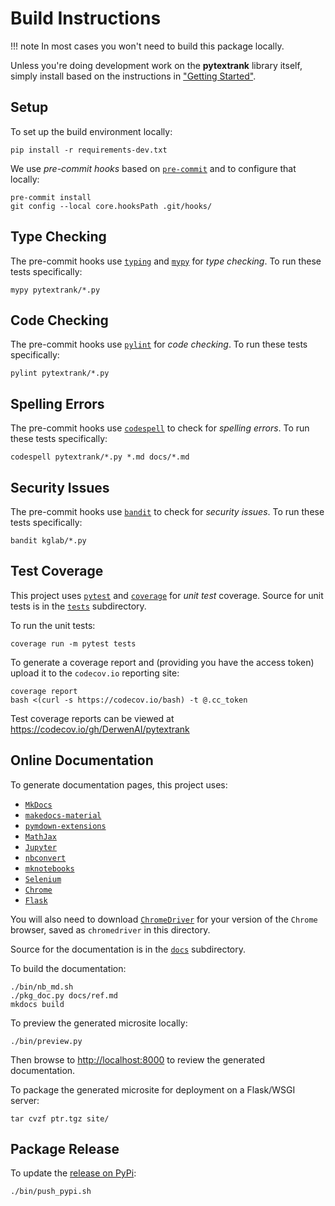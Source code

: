 # Build Instructions

!!! note
    In most cases you won't need to build this package locally.

Unless you're doing development work on the **pytextrank** library itself,
simply install based on the instructions in
["Getting Started"](https://derwen.ai/docs/ptr/start/).


## Setup

To set up the build environment locally:
```
pip install -r requirements-dev.txt
```

We use *pre-commit hooks* based on [`pre-commit`](https://pre-commit.com/)
and to configure that locally:
```
pre-commit install
git config --local core.hooksPath .git/hooks/
```


## Type Checking

The pre-commit hooks use
[`typing`](https://docs.python.org/3/library/typing.html)
and
[`mypy`](https://mypy.readthedocs.io/)
for *type checking*.
To run these tests specifically:
```
mypy pytextrank/*.py
```


## Code Checking

The pre-commit hooks use
[`pylint`](https://www.pylint.org/)
for *code checking*.
To run these tests specifically:
```
pylint pytextrank/*.py
```


## Spelling Errors

The pre-commit hooks use
[`codespell`](https://github.com/codespell-project/codespell)
to check for *spelling errors*.
To run these tests specifically:
```
codespell pytextrank/*.py *.md docs/*.md
```


## Security Issues

The pre-commit hooks use
[`bandit`](https://bandit.readthedocs.io/)
to check for *security issues*.
To run these tests specifically:
```
bandit kglab/*.py
```


## Test Coverage

This project uses
[`pytest`](https://docs.pytest.org/)
and
[`coverage`](https://coverage.readthedocs.io/)
for *unit test* coverage. 
Source for unit tests is in the 
[`tests`](https://github.com/DerwenAI/pytextrank/tree/main/tests)
subdirectory.

To run the unit tests:
```
coverage run -m pytest tests
```

To generate a coverage report and (providing you have the access
token) upload it to the `codecov.io` reporting site:
```
coverage report
bash <(curl -s https://codecov.io/bash) -t @.cc_token
```

Test coverage reports can be viewed at
<https://codecov.io/gh/DerwenAI/pytextrank>


## Online Documentation

To generate documentation pages, this project uses:

  * [`MkDocs`](https://www.mkdocs.org/)
  * [`makedocs-material`](https://squidfunk.github.io/mkdocs-material/)
  * [`pymdown-extensions`](https://facelessuser.github.io/pymdown-extensions/)
  * [`MathJax`](https://www.mathjax.org/)
  * [`Jupyter`](https://jupyter.org/install)
  * [`nbconvert`](https://nbconvert.readthedocs.io/)
  * [`mknotebooks`](https://github.com/greenape/mknotebooks)
  * [`Selenium`](https://selenium-python.readthedocs.io/)
  * [`Chrome`](https://www.google.com/chrome/)
  * [`Flask`](https://flask.palletsprojects.com/)

You will also need to download
[`ChromeDriver`](https://chromedriver.chromium.org/downloads) 
for your version of the `Chrome` browser, saved as `chromedriver` in
this directory.

Source for the documentation is in the 
[`docs`](https://github.com/DerwenAI/pytextrank/tree/main/docs)
subdirectory.

To build the documentation:
```
./bin/nb_md.sh
./pkg_doc.py docs/ref.md
mkdocs build
```

To preview the generated microsite locally:
```
./bin/preview.py
```

Then browse to <http://localhost:8000> to review the generated
documentation.

To package the generated microsite for deployment on a
Flask/WSGI server:
```
tar cvzf ptr.tgz site/
```


## Package Release

To update the [release on PyPi](https://pypi.org/project/pytextrank/):
```
./bin/push_pypi.sh
```
